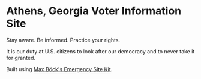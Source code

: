 # Athens, Georgia Voter Information Site

Stay aware. Be informed. Practice your rights.

It is our duty at U.S. citizens to look after our democracy and to never take it for granted.

Built using [Max Böck's Emergency Site Kit](https://github.com/maxboeck/emergency-site).